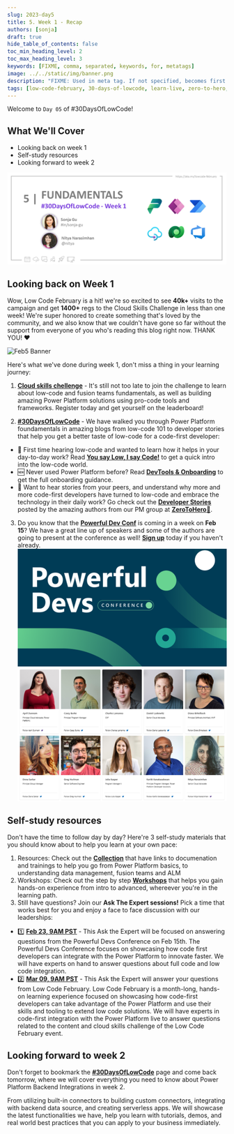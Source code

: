 ```yaml
---
slug: 2023-day5
title: 5. Week 1 - Recap
authors: [sonja]
draft: true
hide_table_of_contents: false
toc_min_heading_level: 2
toc_max_heading_level: 3
keywords: [FIXME, comma, separated, keywords, for, metatags]
image: ../../static/img/banner.png
description: "FIXME: Used in meta tag. If not specified, becomes first line of Markdown" 
tags: [low-code-february, 30-days-of-lowcode, learn-live, zero-to-hero, ask-the-expert,fusion-teams, power-platform]
---
```


<head>
  <meta name="twitter:url" 
    content="https://microsoft.github.io/Low-Code/blog/slug-FIXME" />
  <meta name="twitter:title" 
    content="FIXME: Title Of Post" />
  <meta name="twitter:description" 
    content="FIXME: Post Description" />
  <meta name="twitter:image" 
    content="FIXME: Post Image" />
  <meta name="twitter:card" content="summary_large_image" />
  <meta name="twitter:creator" 
    content="@nitya" />
  <meta name="twitter:site" content="@AzureAdvocates" /> 
  <link rel="canonical" 
    href="https://microsoft.github.io/Low-Code/blog/slug-FIXME" />
</head>

Welcome to `Day 05` of #30DaysOfLowCode!

## What We'll Cover
 * Looking back on week 1
 * Self-study resources 
 * Looking forward to week 2

<!-- FIXME: banner image -->
![Feb5 Banner](Feb5.png)


<!-- ************************************* -->
<!--  AUTHORS: ONLY UPDATE BELOW THIS LINE -->
<!-- ************************************* -->


## Looking back on Week 1 
Wow, Low Code February is a hit! we're so excited to see **40k+** visits to the campaign and get **1400+** regs to the Cloud Skills Challenge in less than one week! We're super honored to create something that's loved by the community, and we also know that we couldn't have gone so far without the support from everyone of you who's reading this blog right now. THANK YOU! ❤️

![Feb5 Banner](./week%201%20recap.png)

Here's what we've done during week 1, don't miss a thing in your learning journey:
 
1. [**Cloud skills chellenge**](https://aka.ms/lowcode-february/challenge) - It's still not too late to join the challenge to learn about low-code and fusion teams fundamentals, as well as building amazing Power Platform solutions using pro-code tools and frameworks. Register today and get yourself on the leaderboard!

2. [**#30DaysOfLowCode**](https://aka.ms/lowcode-february/blog) - We have walked you through Power Platform foundamentals in amazing blogs from low-code 101 to developer stories that help you get a better taste of low-code for a code-first developer:
* 🥇 First time hearing low-code and wanted to learn how it helps in your day-to-day work? Read [**You say Low, I say Code!**](https://microsoft.github.io/Low-Code/blog/2023-day2) to get a quick intro into the low-code world. 
* 🆕 Never used Power Platform before? Read [**DevTools & Onboarding**](http://localhost:3000/Low-Code/blog/2023-day3) to get the full onboarding guidance.
* 🚀 Want to hear stories from your peers, and understand why more and more code-first developers have turned to low-code and embrace the technology in their daily work? Go check out the [**Developer Stories**](https://aka.ms/lowcode-february/blog/PowerForPros) posted by the amazing authors from our PM group at [**ZeroToHero**🚀](https://aka.ms/lowcode-february/0ToHero).

3. Do you know that the [**Powerful Dev Conf**](https://learn.microsoft.com/en-us/events/learn-events/powerful-devs-2023/?WT.mc_id=javascript-82212-ninarasi) is coming in a week on **Feb 15**? We have a great line up of speakers and some of the authors are going to present at the conference as well! [**Sign up**](https://learn.microsoft.com/en-us/events/learn-events/powerful-devs-2023/?WT.mc_id=javascript-82212-ninarasi) today if you haven't already.
 ![Feb5 Banner](./Powerful%20Dev%20Social-Simple1.png)
 ![Feb5 Banner](./PowerFulDev.png)

## Self-study resources 
Don't have the time to follow day by day? Here're 3 self-study materials that you should know about to help you learn at your own pace: 
1. Resources: Check out the [**Collection**](https://aka.ms/lowcode-february/collection) that have links to documenation and trainings to help you go from Power Platform basics, to understanding data management, fusion teams and ALM 
2. Workshops: Check out the step by step [**Workshops**](https://aka.ms/lowcode-february/workshop) that helps you gain hands-on experience from intro to advanced, whereever you're in the learning path. 
3. Still have questions? Join our **Ask The Expert sessions!** Pick a time that works best for you and enjoy a face to face discussion with our leaderships:
* 1️⃣ [**Feb 23, 9AM PST**](https://aka.ms/ATE0223/RSVP ) - This Ask the Expert will be focused on answering questions from the Powerful Devs Conference on Feb 15th. The Powerful Devs Conference focuses on showcasing how code first developers can integrate with the Power Platform to innovate faster. We will have experts on hand to answer questions about full code and low code integration.
* 2️⃣ [**Mar 09, 9AM PST**](https://aka.ms/ATE0309/RSVP) - This Ask the Expert will answer your questions from Low Code February. Low Code February is a month-long, hands-on learning experience focused on showcasing how code-first developers can take advantage of the Power Platform and use their skills and tooling to extend low code solutions. We will have experts in code-first integration with the Power Platform live to answer questions related to the content and cloud skills challenge of the Low Code February event.


## Looking forward to week 2
Don't forget to bookmark the [**#30DaysOfLowCode**](https://aka.ms/lowcode-february/blog) page and come back tomorrow, where we will cover everything you need to know about Power Platform Backend Integrations in week 2. 

From utilizing built-in connectors to building custom connectors, integrating with backend data source, and creating serverless apps. We will showcase the latest functionalities we have, help you learn with tutorials, demos, and real world best practices that you can apply to your business immediately. 



